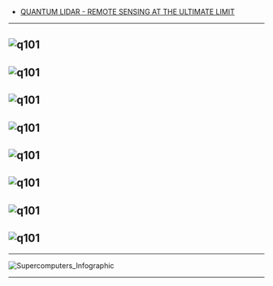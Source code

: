 
- [QUANTUM LIDAR - REMOTE SENSING AT THE 
ULTIMATE LIMIT](https://apps.dtic.mil/sti/pdfs/ADA502521.pdf)
------
![q101](https://github.com/ci-ai/AGI-Survey-2022/blob/master/Resources/q101.png)
----------
![q101](https://github.com/ci-ai/AGI-Survey-2022/blob/master/Resources/q102.png)
----------
![q101](https://github.com/ci-ai/AGI-Survey-2022/blob/master/Resources/q103.png)
----------
![q101](https://github.com/ci-ai/AGI-Survey-2022/blob/master/Resources/q104.png)
----------
![q101](https://github.com/ci-ai/AGI-Survey-2022/blob/master/Resources/q105.png)
----------
![q101](https://github.com/ci-ai/AGI-Survey-2022/blob/master/Resources/q106.png)
----------
![q101](https://github.com/ci-ai/AGI-Survey-2022/blob/master/Resources/q107.png)
----------
![q101](https://github.com/ci-ai/AGI-Survey-2022/blob/master/Resources/q108.png)
----------
---------------

![Supercomputers_Infographic](https://www.visualcapitalist.com/wp-content/uploads/2022/01/Ranking-Supercomputers_Infographic.jpg)

----------------
